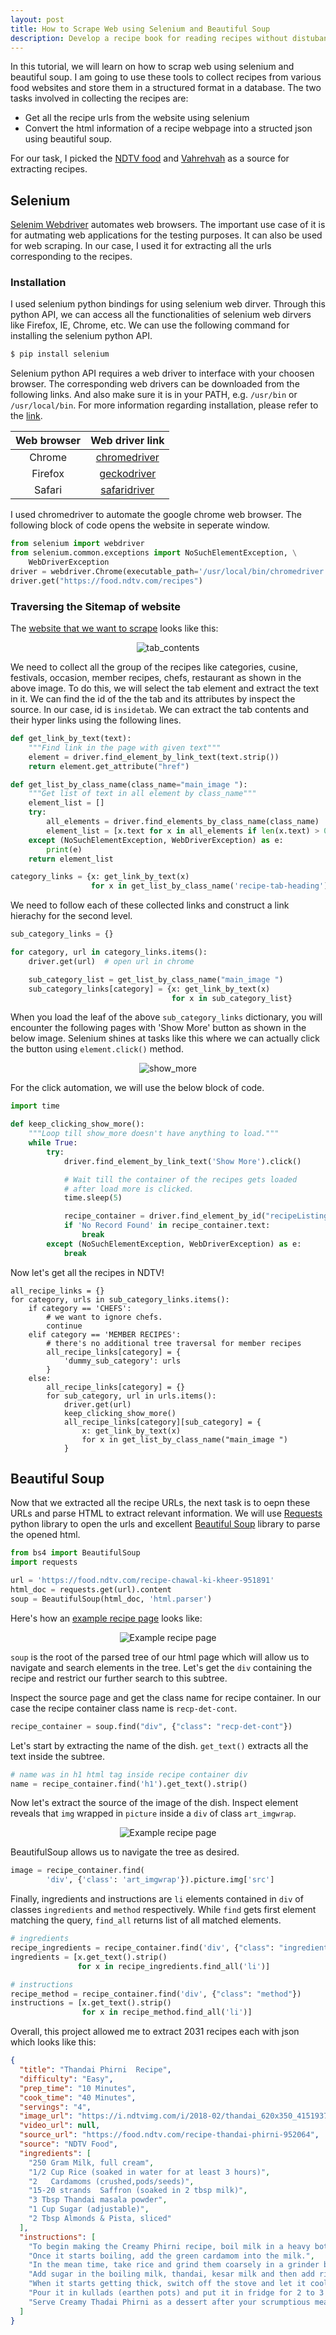 ```yaml
---
layout: post
title: How to Scrape Web using Selenium and Beautiful Soup
description: Develop a recipe book for reading recipes without distubance of advertisements. Also devleop features for retrieving the recipes by using search through ingredients you have as well as recipe name.
---
```


In this tutorial, we will learn on how to scrap web using selenium and beautiful soup. I am going to use these tools to collect recipes from various food websites and store them in a structured format in a database. The 
two tasks involved in collecting the recipes are:
- Get all the recipe urls from the website using selenium
- Convert the html information of a recipe webpage into a structed json using beautiful soup.

For our task, I picked the [NDTV food](https://food.ndtv.com/recipes) and [Vahrehvah](https://www.vahrehvah.com/) as a source for extracting recipes.

## Selenium
[Selenim Webdriver](https://www.seleniumhq.org/projects/webdriver/) automates web browsers. The important use case of it is for autmating web applications for the testing purposes. It can also be used for web scraping. In our case, I used it for extracting all the urls corresponding to the recipes. 
<!-- In the following lines, I explain how to use selenium for extracting information in a web page.  -->

### Installation
I used selenium python bindings for using selenium web dirver. Through this python API, we can access all the functionalities of selenium web dirvers like Firefox, IE, Chrome, etc. We can use the following command for installing the selenium python API.

```bash
$ pip install selenium
```

Selenium python API requires a web driver to interface with your choosen browser. The corresponding web drivers can be downloaded from the following links. And also make sure it is in your PATH, e.g. `/usr/bin` or `/usr/local/bin`. For more information regarding installation, please refer to the [link](https://selenium-python.readthedocs.io/installation.html).


| Web browser   |     Web driver link     | 
|:---------------:|:-----------------------:|
| Chrome        | [chromedriver](https://sites.google.com/a/chromium.org/chromedriver/downloads)|
| Firefox       | [geckodriver](https://github.com/mozilla/geckodriver/releases)|
| Safari | [safaridriver](https://webkit.org/blog/6900/webdriver-support-in-safari-10/)|

I used chromedriver to automate the google chrome web browser. The following block of code opens the website in seperate window.

```python
from selenium import webdriver
from selenium.common.exceptions import NoSuchElementException, \
    WebDriverException
driver = webdriver.Chrome(executable_path='/usr/local/bin/chromedriver')
driver.get("https://food.ndtv.com/recipes")
```

### Traversing the Sitemap of website

The [website that we want to scrape](https://food.ndtv.com/recipes) looks like this:

<p align="center">
<img src="/assets/Images/web_scraping/tab_contents.png" alt="tab_contents">
</p>

We need to collect all the group of the recipes like categories, cusine, festivals, occasion, member recipes, chefs, restaurant as shown in the above image. To do this, we will select the tab element and extract the text in it. 
We can find the id of the the tab and its attributes by inspect the source.
In our case, id is `insidetab`. We can extract the tab contents and their hyper links using the following lines.


```python
def get_link_by_text(text):
    """Find link in the page with given text"""
    element = driver.find_element_by_link_text(text.strip())
    return element.get_attribute("href")

def get_list_by_class_name(class_name="main_image "):
    """Get list of text in all element by class_name"""
    element_list = []
    try:
        all_elements = driver.find_elements_by_class_name(class_name)
        element_list = [x.text for x in all_elements if len(x.text) > 0]
    except (NoSuchElementException, WebDriverException) as e:
        print(e)
    return element_list

category_links = {x: get_link_by_text(x)
                  for x in get_list_by_class_name('recipe-tab-heading')}
```

We need to follow each of these collected links and construct a link hierachy for the second level.

```python
sub_category_links = {}

for category, url in category_links.items():
    driver.get(url)  # open url in chrome

    sub_category_list = get_list_by_class_name("main_image ")
    sub_category_links[category] = {x: get_link_by_text(x) 
                                    for x in sub_category_list}
```

When you load the leaf of the above `sub_category_links` dictionary, you will encounter the following pages with 'Show More' button as shown in the below image. Selenium shines at tasks like this where we can actually click the button using `element.click()` method.

<p align="center">
<img src="/assets/Images/web_scraping/show_more.png" alt="show_more">
</p>

For the click automation, we will use the below block of code.

```python
import time

def keep_clicking_show_more():
    """Loop till show_more doesn't have anything to load."""
    while True:
        try:
            driver.find_element_by_link_text('Show More').click()

            # Wait till the container of the recipes gets loaded 
            # after load more is clicked.
            time.sleep(5)

            recipe_container = driver.find_element_by_id("recipeListing")
            if 'No Record Found' in recipe_container.text:
                break
        except (NoSuchElementException, WebDriverException) as e:
            break
```

Now let's get all the recipes in NDTV!

```
all_recipe_links = {}
for category, urls in sub_category_links.items():
    if category == 'CHEFS':
        # we want to ignore chefs.
        continue
    elif category == 'MEMBER RECIPES':
        # there's no additional tree traversal for member recipes
        all_recipe_links[category] = {
            'dummy_sub_category': urls
        }
    else:
        all_recipe_links[category] = {}
        for sub_category, url in urls.items():
            driver.get(url)
            keep_clicking_show_more()
            all_recipe_links[category][sub_category] = {
                x: get_link_by_text(x)
                for x in get_list_by_class_name("main_image ")
            }
```

## Beautiful Soup

Now that we extracted all the recipe URLs, the next task is to oepn these URLs and parse HTML to extract relevant information. We will use [Requests](http://docs.python-requests.org/en/master/) python library to open the urls and excellent [Beautiful Soup](https://beautiful-soup-4.readthedocs.io/en/latest/) library to parse the opened html.

```python
from bs4 import BeautifulSoup
import requests

url = 'https://food.ndtv.com/recipe-chawal-ki-kheer-951891'
html_doc = requests.get(url).content
soup = BeautifulSoup(html_doc, 'html.parser')
```

Here's how an [example recipe page](https://food.ndtv.com/recipe-chawal-ki-kheer-951891) looks like: 

<p align="center">
<img src="/assets/Images/web_scraping/example_recipe.png" alt="Example recipe page">
</p>

`soup` is the root of the parsed tree of our html page which will allow us to navigate and search elements in the tree. Let's get the `div` containing the recipe and restrict our further search to this subtree.

Inspect the source page and get the class name for recipe container. In our case the recipe container class name is `recp-det-cont`.

```python
recipe_container = soup.find("div", {"class": "recp-det-cont"})
```

Let's start by extracting the name of the dish. `get_text()` extracts all the text inside the subtree.

```python
# name was in h1 html tag inside recipe container div
name = recipe_container.find('h1').get_text().strip()
```

Now let's extract the source of the image of the dish. Inspect element reveals that `img` wrapped in `picture` inside a `div` of class `art_imgwrap`.
<p align="center">
<img src="/assets/Images/web_scraping/html_img.png" alt="Example recipe page">
</p>

BeautifulSoup allows us to navigate the tree as desired.

```python
image = recipe_container.find(
        'div', {'class': 'art_imgwrap'}).picture.img['src']
```

Finally, ingredients and instructions are `li` elements contained in `div` of classes `ingredients` and `method` respectively. While `find` gets first element matching the query, `find_all` returns list of all matched elements.

```python
# ingredients
recipe_ingredients = recipe_container.find('div', {"class": "ingredients"})
ingredients = [x.get_text().strip()
               for x in recipe_ingredients.find_all('li')]

# instructions
recipe_method = recipe_container.find('div', {"class": "method"})
instructions = [x.get_text().strip()
                for x in recipe_method.find_all('li')]
```

Overall, this project allowed me to extract 2031 recipes each with json which looks like this:

```json
{
  "title": "Thandai Phirni  Recipe",
  "difficulty": "Easy",
  "prep_time": "10 Minutes",
  "cook_time": "40 Minutes",
  "servings": "4",
  "image_url": "https://i.ndtvimg.com/i/2018-02/thandai_620x350_41519371054.jpg",
  "video_url": null,
  "source_url": "https://food.ndtv.com/recipe-thandai-phirni-952064",
  "source": "NDTV Food",
  "ingredients": [
    "250 Gram Milk, full cream",
    "1/2 Cup Rice (soaked in water for at least 3 hours)",
    "2   Cardamoms (crushed,pods/seeds)",
    "15-20 strands  Saffron (soaked in 2 tbsp milk)",
    "3 Tbsp Thandai masala powder",
    "1 Cup Sugar (adjustable)",
    "2 Tbsp Almonds & Pista, sliced"
  ],
  "instructions": [
    "To begin making the Creamy Phirni recipe, boil milk in a heavy bottomed pan.",
    "Once it starts boiling, add the green cardamom into the milk.",
    "In the mean time, take rice and grind them coarsely in a grinder by adding a little water.",
    "Add sugar in the boiling milk, thandai, kesar milk and then add rice into it. Stir it for at-least 20 minutes or till it gets thick.",
    "When it starts getting thick, switch off the stove and let it cool properly.",
    "Pour it in kullads (earthen pots) and put it in fridge for 2 to 3 hours. Now take it out, garnish it with sliced nuts and serve it chilled.",
    "Serve Creamy Thadai Phirni as a dessert after your scrumptious meal or make it during holi to celebrate the festival."
  ]
}
```
